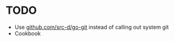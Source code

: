 # TODO

* Use [github.com/src-d/go-git](https://github.com/src-d/go-git) instead of calling out system git
* Cookbook
